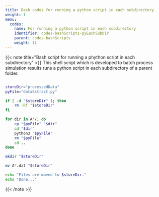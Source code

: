 ```yaml
---
title: Bash codes for running a python script in each subdirectory
weight: 1
menu:
  codes:
    name: For running a python script in each subdirectory
    identifier: codes-bashScripts-pyEachSubDir
    parent: codes-bashScripts
    weight: 11
---
```

{{< note title="Bash script for running a phython script in each subdirectory" >}}
This shell script which is developed to batch process simulation results runs a python script in each subdirectory of a parent folder.
<br/>

```bash

storeDir="processedData"
pyFile="dataExtract.py"

if [ -d "$storeDir" ]; then
	rm -Rf "$storeDir"
fi

for dir in A*/; do
	cp "$pyFile" "$dir"
	cd "$dir"
	python3 "$pyFile"
	rm "$pyFile"
	cd ..
done

mkdir "$storeDir"

mv A*.dat "$storeDir"

echo "Files are moved to $storeDir."
echo "Done..."


```
{{< /note >}}